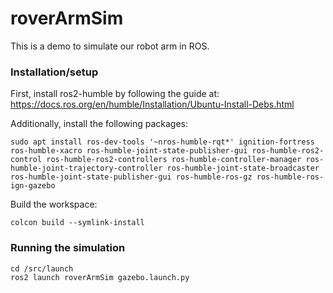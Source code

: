 # roverArmSim

This is a demo to simulate our robot arm in ROS. 

### Installation/setup
First, install ros2-humble by following the guide at: https://docs.ros.org/en/humble/Installation/Ubuntu-Install-Debs.html

Additionally, install the following packages:
```
sudo apt install ros-dev-tools '~nros-humble-rqt*' ignition-fortress ros-humble-xacro ros-humble-joint-state-publisher-gui ros-humble-ros2-control ros-humble-ros2-controllers ros-humble-controller-manager ros-humble-joint-trajectory-controller ros-humble-joint-state-broadcaster ros-humble-joint-state-publisher-gui ros-humble-ros-gz ros-humble-ros-ign-gazebo
```

Build the workspace:
```
colcon build --symlink-install
```

### Running the simulation
```
cd /src/launch
ros2 launch roverArmSim gazebo.launch.py
```


